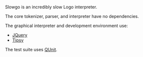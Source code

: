 Slowgo is an incredibly slow Logo interpreter.

The core tokenizer, parser, and interpreter have no dependencies.

The graphical interpreter and development environment use:

  * [JQuery](http://jquery.com)
  * [Tipsy](onehackoranother.com/projects/jquery/tipsy/)

The test suite uses [QUnit](docs.jquery.com/QUnit).
